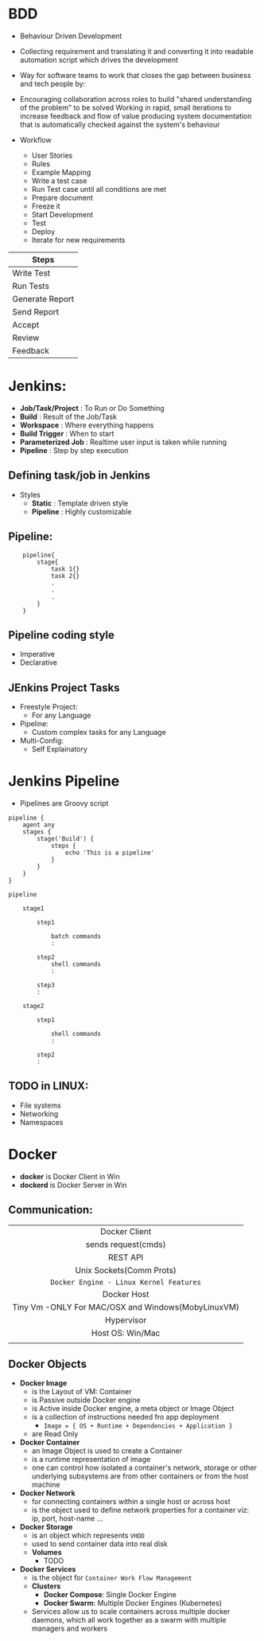 # BDD
- Behaviour Driven Development
- Collecting requirement and translating it and converting it into readable automation script which drives the development
- Way for software teams to work that closes the gap between business and tech people by:
- Encouraging collaboration across roles to build "shared understanding of the problem" to be solved
Working in rapid, small iterations to increase feedback and flow of value
producing system documentation that is automatically checked against the system's behaviour

- Workflow
    - User Stories
    - Rules
    - Example Mapping
    - Write a test case
    - Run Test case until all conditions are met
    - Prepare document
    - Freeze it
    - Start Development
    - Test
    - Deploy
    - Iterate for new requirements

| Steps |
|--|
| Write Test |
| Run Tests |
| Generate Report |
| Send Report |
| Accept |
| Review |
| Feedback |



# Jenkins:
- **Job/Task/Project** : To Run or Do Something
- **Build** : Result of the Job/Task
- **Workspace** : Where everything happens
- **Build Trigger** : When to start
- **Parameterized Job** : Realtime user input is taken while running
- **Pipeline** : Step by step execution


## Defining task/job in Jenkins
- Styles
    - **Static** : Template driven style
    - **Pipeline** : Highly customizable

## Pipeline:
```
    pipeline{
        stage{
            task 1{}
            task 2{}
            .
            .
            .
        }
    }
```

## Pipeline coding style
- Imperative
- Declarative



## JEnkins Project Tasks
- Freestyle Project:
    - For any Language
- Pipeline:
    - Custom complex tasks for any Language
- Multi-Config:
    - Self Explainatory


# Jenkins Pipeline
- Pipelines are Groovy script

```
pipeline {
    agent any
    stages {
        stage('Build') {
            steps {
                echo 'This is a pipeline'
            }
        }
    }
}
```
```
pipeline

    stage1

        step1

            batch commands
            :

        step2
            shell commands
            :

        step3
        :

    stage2

        step1

            shell commands
            :

        step2
        :

```
    
## TODO in LINUX:
- File systems
- Networking
- Namespaces


# Docker

- **docker** is Docker Client in Win
- **dockerd** is Docker Server in Win

## Communication:
||
|:--:|
|Docker Client|
|sends request(cmds)|
|REST API|
|Unix Sockets(Comm Prots)|
|`Docker Engine - Linux Kernel Features`|
|Docker Host|
|Tiny Vm -ONLY For MAC/OSX and Windows(MobyLinuxVM)|
|Hypervisor|
|Host OS: Win/Mac|
||


## Docker Objects
- **Docker Image**
    - is the Layout of VM: Container
    - is Passive outside Docker engine
    - is Active inside Docker engine, a meta object or Image Object
    - is a collection of instructions needed fro app deployment
        - `Image = { OS + Runtime + Dependencies + Application }`
    - are Read Only
- **Docker Container**
    - an Image Object is used to create a Container
    - is a runtime representation of image
    - one can control how isolated a container's network, storage or other underlying subsystems are from other containers or from the host machine
- **Docker Network**
    - for connecting containers within a single host or across host
    - is the object used to define network properties for a container viz: ip, port, host-name ...
- **Docker Storage**
    - is an object which represents `VHDD`
    - used to send container data into real disk
    - **Volumes**
        - TODO
- **Docker Services**
    - is the object for `Container Work Flow Management`
    - **Clusters**
        - **Docker Compose**: Single Docker Engine
        - **Docker Swarm**: Multiple Docker Engines (Kubernetes)
    - Services allow us to scale containers across multiple docker daemons, which all work together as a swarm with multiple managers and workers
